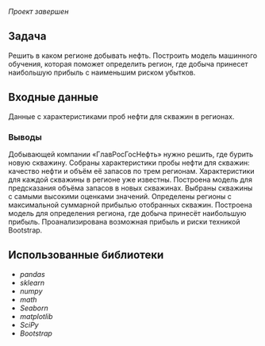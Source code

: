 *Проект завершен*

## Задача
Решить в каком регионе добывать нефть. Построить модель машинного обучения, которая поможет определить регион, где добыча принесет наибольшую прибыль с наименьшим риском убытков.


## Входные данные
Данные с характеристиками проб нефти для скважин в регионах.


### Выводы
Добывающей компании «ГлавРосГосНефть» нужно решить, где бурить новую скважину.
Собраны характеристики пробы нефти для скважин: качество нефти и объём её запасов по трем регионам. Характеристики для каждой скважины в регионе уже известны. 
Построена модель для предсказания объёма запасов в новых скважинах.
Выбраны скважины с самыми высокими оценками значений.
Определены регионы с максимальной суммарной прибылью отобранных скважин.
Построена модель для определения региона, где добыча принесёт наибольшую прибыль. Проанализирована возможная прибыль и риски техникой Bootstrap.

## Использованные библиотеки
- *pandas*
- *sklearn*
- *numpy*
- *math*
- *Seaborn*
- *matplotlib*
- *SciPy*
- *Bootstrap*

